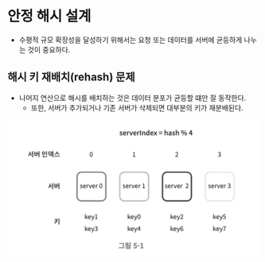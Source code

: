 # 안정 해시 설계

- 수평적 규모 확장성을 달성하기 위해서는 요청 또는 데이터를 서버에 균등하게 나누는 것이 중요하다.

## 해시 키 재배치(rehash) 문제

- 나머지 연산으로 해시를 배치하는 것은 데이터 분포가 균등할 떄만 잘 동작한다.
	- 또한, 서버가 추가되거나 기존 서버가 삭제되면 대부분의 키가 재분배된다.

![](assets/Pasted%20image%2020240408215509.png)